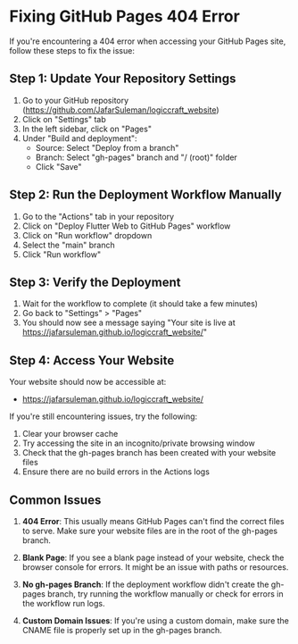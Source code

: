 # Fixing GitHub Pages 404 Error

If you're encountering a 404 error when accessing your GitHub Pages site, follow these steps to fix the issue:

## Step 1: Update Your Repository Settings

1. Go to your GitHub repository (https://github.com/JafarSuleman/logiccraft_website)
2. Click on "Settings" tab
3. In the left sidebar, click on "Pages"
4. Under "Build and deployment":
   - Source: Select "Deploy from a branch"
   - Branch: Select "gh-pages" branch and "/ (root)" folder
   - Click "Save"

## Step 2: Run the Deployment Workflow Manually

1. Go to the "Actions" tab in your repository
2. Click on "Deploy Flutter Web to GitHub Pages" workflow
3. Click on "Run workflow" dropdown
4. Select the "main" branch
5. Click "Run workflow"

## Step 3: Verify the Deployment

1. Wait for the workflow to complete (it should take a few minutes)
2. Go back to "Settings" > "Pages"
3. You should now see a message saying "Your site is live at https://jafarsuleman.github.io/logiccraft_website/"

## Step 4: Access Your Website

Your website should now be accessible at:
- https://jafarsuleman.github.io/logiccraft_website/

If you're still encountering issues, try the following:

1. Clear your browser cache
2. Try accessing the site in an incognito/private browsing window
3. Check that the gh-pages branch has been created with your website files
4. Ensure there are no build errors in the Actions logs

## Common Issues

1. **404 Error**: This usually means GitHub Pages can't find the correct files to serve. Make sure your website files are in the root of the gh-pages branch.

2. **Blank Page**: If you see a blank page instead of your website, check the browser console for errors. It might be an issue with paths or resources.

3. **No gh-pages Branch**: If the deployment workflow didn't create the gh-pages branch, try running the workflow manually or check for errors in the workflow run logs.

4. **Custom Domain Issues**: If you're using a custom domain, make sure the CNAME file is properly set up in the gh-pages branch. 